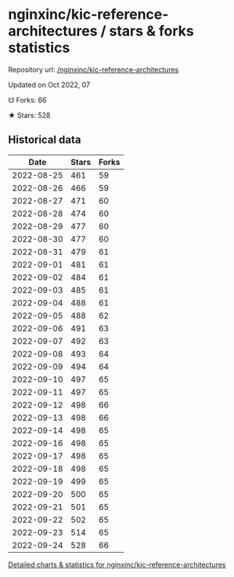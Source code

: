 # nginxinc/kic-reference-architectures / stars & forks statistics

Repository url: [/nginxinc/kic-reference-architectures](https://github.com/nginxinc/kic-reference-architectures)

Updated on Oct 2022, 07

☋ Forks: 66

★ Stars: 528

## Historical data
| Date | Stars | Forks |
|------|-------|-------|
| 2022-08-25 | 461 | 59 | 
| 2022-08-26 | 466 | 59 | 
| 2022-08-27 | 471 | 60 | 
| 2022-08-28 | 474 | 60 | 
| 2022-08-29 | 477 | 60 | 
| 2022-08-30 | 477 | 60 | 
| 2022-08-31 | 479 | 61 | 
| 2022-09-01 | 481 | 61 | 
| 2022-09-02 | 484 | 61 | 
| 2022-09-03 | 485 | 61 | 
| 2022-09-04 | 488 | 61 | 
| 2022-09-05 | 488 | 62 | 
| 2022-09-06 | 491 | 63 | 
| 2022-09-07 | 492 | 63 | 
| 2022-09-08 | 493 | 64 | 
| 2022-09-09 | 494 | 64 | 
| 2022-09-10 | 497 | 65 | 
| 2022-09-11 | 497 | 65 | 
| 2022-09-12 | 498 | 66 | 
| 2022-09-13 | 498 | 66 | 
| 2022-09-14 | 498 | 65 | 
| 2022-09-16 | 498 | 65 | 
| 2022-09-17 | 498 | 65 | 
| 2022-09-18 | 498 | 65 | 
| 2022-09-19 | 499 | 65 | 
| 2022-09-20 | 500 | 65 | 
| 2022-09-21 | 501 | 65 | 
| 2022-09-22 | 502 | 65 | 
| 2022-09-23 | 514 | 65 | 
| 2022-09-24 | 528 | 66 | 


[Detailed charts & statistics for nginxinc/kic-reference-architectures](https://reviewgithub.com/rep/nginxinc/kic-reference-architectures)
